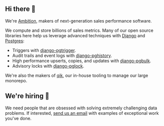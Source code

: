 ## Hi there 👋

We're [Ambition](https://ambition.com), makers of next-generation sales performance software.

We compute and store billions of sales metrics. Many of our open source libraries here help us leverage advanced techniques with [Django](https://www.djangoproject.com/) and [Postgres](https://www.postgresql.org/):
- Triggers with [django-pgtrigger](https://django-pgtrigger.readthedocs.io).
- Audit trails and event logs with [django-pghistory](https://django-pgtrigger.readthedocs.io).
- High performance upserts, copies, and updates with [django-pgbulk](https://django-pgbulk.readthedocs.io).
- Advisory locks with [django-pglock](https://django-pgbulk.readthedocs.io).

We're also the makers of [qik](https://qik.build), our in-house tooling to manage our large monorepo.

## We're hiring 🚀

We need people that are obsessed with solving extremely challenging data problems. If interested, [send us an email](mailto:wes.kendall@ambition.com) with examples of exceptional work you've done.
